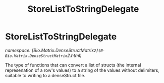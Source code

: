﻿---
title: StoreListToStringDelegate
---

# StoreListToStringDelegate
_namespace: [Bio.Matrix.DenseStructMatrix`2](N-Bio.Matrix.DenseStructMatrix`2.html)_

The type of functions that can convert a list of structs (the internal represenation of a row's values) to
 a string of the values without delimiters, suitable to writing to a denseStruct file.




